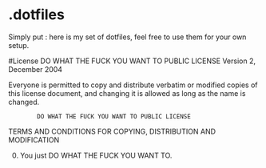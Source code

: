 .dotfiles
=========
Simply put : here is my set of dotfiles, feel free to use them for your own setup.

#License
            DO WHAT THE FUCK YOU WANT TO PUBLIC LICENSE
                    Version 2, December 2004

 Everyone is permitted to copy and distribute verbatim or modified
 copies of this license document, and changing it is allowed as long
 as the name is changed.

            DO WHAT THE FUCK YOU WANT TO PUBLIC LICENSE

 TERMS AND CONDITIONS FOR COPYING, DISTRIBUTION AND MODIFICATION

  0. You just DO WHAT THE FUCK YOU WANT TO.
